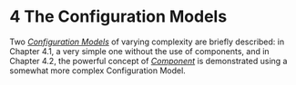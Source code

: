 # 4 The Configuration Models

Two [*Configuration Models*](/glossary/#configuration-model) of varying complexity are briefly described:
in Chapter 4.1, a very simple one without the use of components, and in Chapter 4.2,
the powerful concept of [*Component*](/glossarty/#component) is demonstrated using a somewhat more complex Configuration Model.


